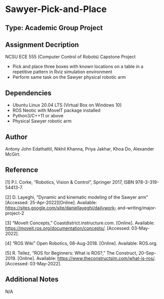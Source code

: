 # Sawyer-Pick-and-Place

## Type: Academic Group Project

## Assignment Decription
NCSU ECE 555 (Computer Control of Robots) Capstone Project
  - Pick and place three boxes with known locations on a table in a repetitive pattern in Rviz simulation environment
  - Perform same task on the Sawyer physical robotic arm
  
## Dependencies 
  - Ubuntu Linux 20.04 LTS (Virtual Box on Windows 10)
  - ROS Neotic with MoveIT package installed
  - Python3/C++11 or above
  - Physical Sawyer robotic arm

## Author
Antony John Edathattil, Nikhil Khanna, Priya Jakhar, Khoa Do, Alexander McGirt.

## Reference
[1]  P.I. Corke, “Robotics, Vision & Control”,
Springer 2017, ISBN 978-3-319-54413-7.

[2]  D. Layeghi, "Dynamic and kinematic modeling
of the Sawyer arm" [Accessed:
25-Apr-2022][Online]. Available:
https://sites.google.com/site/daniellayeghi/dailywork-
and-writing/major-project-2

[3]  “MoveIt Concepts,”
Coastdistrict.instructure.com. [Online].
Available:
https://moveit.ros.org/documentation/concepts/.
[Accessed: 03-May-2022].

[4]  “ROS Wiki” Open Robotics, 08-Aug-2018.
[Online]. Available: ROS.org.

[5]  R. Tellez, “ROS for Beginners: What is ROS?,”
The Construct, 20-Sep-2019. [Online].
Available:
https://www.theconstructsim.com/what-is-ros/.
[Accessed: 03-May-2022].

## Additional Notes
N/A
